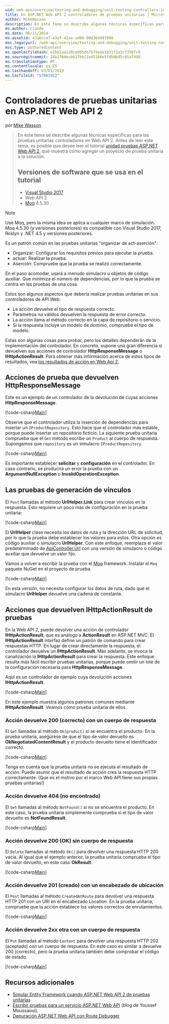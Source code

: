 ```yaml
---
uid: web-api/overview/testing-and-debugging/unit-testing-controllers-in-web-api
title: En ASP.NET Web API 2 controladores de pruebas unitarias | Microsoft Docs
author: MikeWasson
description: En este tema se describe algunas técnicas específicas para las pruebas unitarias controladores en Web API 2. Antes de leer este tema, es posible que desea leer el tutorial unidad...
ms.author: riande
ms.date: 06/11/2014
ms.assetid: 43a6cce7-a3ef-42aa-ad06-90d36d49f098
msc.legacyurl: /web-api/overview/testing-and-debugging/unit-testing-controllers-in-web-api
msc.type: authoredcontent
ms.openlocfilehash: e1bb1aa120ced95db7674eae1831f2a2c7356fc0
ms.sourcegitcommit: 24b1f6decbb17bb22a45166e5fdb0845c65af498
ms.translationtype: MT
ms.contentlocale: es-ES
ms.lasthandoff: 03/01/2019
ms.locfileid: "57061922"
---
```

<a name="unit-testing-controllers-in-aspnet-web-api-2"></a>Controladores de pruebas unitarias en ASP.NET Web API 2
====================
por [Mike Wasson](https://github.com/MikeWasson)

> En este tema se describe algunas técnicas específicas para las pruebas unitarias controladores en Web API 2. Antes de leer este tema, es posible que desee leer el tutorial [unidad pruebas ASP.NET Web API 2](unit-testing-with-aspnet-web-api.md), que muestra cómo agregar un proyecto de prueba unitaria a la solución.
>
> ## <a name="software-versions-used-in-the-tutorial"></a>Versiones de software que se usa en el tutorial
>
> - [Visual Studio 2017](https://visualstudio.microsoft.com/downloads/?utm_medium=microsoft&utm_source=docs.microsoft.com&utm_campaign=button+cta&utm_content=download+vs2017)
> - Web API 2
> - [Moq](https://github.com/Moq) 4.5.30

> [!NOTE]
> Usé Moq, pero la misma idea se aplica a cualquier marco de simulación. Moq 4.5.30 (y versiones posteriores) es compatible con Visual Studio 2017, Roslyn y .NET 4.5 y versiones posteriores.

Es un patrón común en las pruebas unitarias &quot;organizar de act-aserción&quot;:

- Organizar: Configurar los requisitos previos para ejecutar la prueba.
- actuar: Realizar la prueba.
- Aserción: Compruebe que la prueba se realizó correctamente.

En el paso acomodar, usará a menudo simulacro u objetos de código auxiliar. Que minimiza el número de dependencias, por lo que la prueba se centra en las pruebas de una cosa.

Estos son algunos aspectos que debería realizar pruebas unitarias en sus controladores de API Web:

- La acción devuelve el tipo de respuesta correcto.
- Parámetros no válidos devuelven la respuesta de error correcto.
- La acción llama al método correcto en la capa de repositorio o servicio.
- Si la respuesta incluye un modelo de dominio, compruebe el tipo de modelo.

Estas son algunas cosas para probar, pero los detalles dependerán de la implementación del controlador. En concreto, supone una gran diferencia si devuelven sus acciones de controlador **HttpResponseMessage** o **IHttpActionResult**. Para obtener más información acerca de estos tipos de resultados, vea [los resultados de acción en Web Api 2](../getting-started-with-aspnet-web-api/action-results.md).

## <a name="testing-actions-that-return-httpresponsemessage"></a>Acciones de prueba que devuelven HttpResponseMessage

Este es un ejemplo de un controlador de la devolución de cuyas acciones **HttpResponseMessage**.

[!code-csharp[Main](unit-testing-controllers-in-web-api/samples/sample1.cs)]

Observe que el controlador utiliza la inserción de dependencias para insertar un `IProductRepository`. Esto hace que el controlador más estable, porque puede insertar un repositorio ficticio. La siguiente prueba unitaria comprueba que el `Get` método escribe un `Product` al cuerpo de respuesta. Supongamos que `repository` es un simulacro `IProductRepository`.

[!code-csharp[Main](unit-testing-controllers-in-web-api/samples/sample2.cs)]

Es importante establecer **solicitar** y **configuración** en el controlador. En caso contrario, se producirá un error la prueba con un **ArgumentNullException** o **InvalidOperationException**.

## <a name="testing-link-generation"></a>Las pruebas de generación de vínculos

El `Post` llamadas al método **UrlHelper.Link** para crear vínculos en la respuesta. Esto requiere un poco más de configuración en la prueba unitaria:

[!code-csharp[Main](unit-testing-controllers-in-web-api/samples/sample3.cs)]

El **UrlHelper** clase necesita los datos de ruta y la dirección URL de solicitud, por lo que la prueba debe establecer los valores para estos. Otra opción es código auxiliar o simulacro **UrlHelper**. Con este enfoque, reemplaza el valor predeterminado de [ApiController.Url](https://msdn.microsoft.com/library/system.web.http.apicontroller.url.aspx) con una versión de simulacro o código auxiliar que devuelve un valor fijo.

Vamos a volver a escribir la prueba con el [Moq](https://github.com/Moq) framework. Instalar el `Moq` paquete NuGet en el proyecto de prueba.

[!code-csharp[Main](unit-testing-controllers-in-web-api/samples/sample4.cs)]

En esta versión, no necesita configurar los datos de ruta, dado que el simulacro **UrlHelper** devuelve una cadena de constante.


## <a name="testing-actions-that-return-ihttpactionresult"></a>Acciones que devuelven IHttpActionResult de pruebas

En la Web API 2, puede devolver una acción de controlador **IHttpActionResult**, que es análogo a **ActionResult** en ASP.NET MVC. El **IHttpActionResult** interfaz define un patrón de comando para crear respuestas HTTP. En lugar de crear directamente la respuesta, el controlador devuelve un **IHttpActionResult**. Más adelante, se invoca la canalización la **IHttpActionResult** para crear la respuesta. Este enfoque resulta más fácil escribir pruebas unitarias, porque puede omitir un lote de la configuración necesaria para **HttpResponseMessage**.

Aquí es un controlador de ejemplo cuya devolución acciones **IHttpActionResult**.

[!code-csharp[Main](unit-testing-controllers-in-web-api/samples/sample5.cs)]

En este ejemplo muestra algunos patrones comunes mediante **IHttpActionResult**. Veamos cómo prueba unitaria de ellos.

### <a name="action-returns-200-ok-with-a-response-body"></a>Acción devuelve 200 (correcto) con un cuerpo de respuesta

El `Get` llamadas al método `Ok(product)` si se encuentra el producto. En la prueba unitaria, asegúrese de que el tipo de valor devuelto es **OkNegotiatedContentResult** y el producto devuelto tiene el identificador correcto.

[!code-csharp[Main](unit-testing-controllers-in-web-api/samples/sample6.cs)]

Tenga en cuenta que la prueba unitaria no se ejecuta el resultado de acción. Puede asumir que el resultado de acción crea la respuesta HTTP correctamente. (Que es el motivo por el marco Web API tiene sus propias pruebas unitarias!)

### <a name="action-returns-404-not-found"></a>Acción devuelve 404 (no encontrado)

El `Get` llamadas al método `NotFound()` si no se encuentra el producto. En este caso, la prueba unitaria simplemente comprueba si el tipo de valor devuelto es **NotFoundResult**.

[!code-csharp[Main](unit-testing-controllers-in-web-api/samples/sample7.cs)]

### <a name="action-returns-200-ok-with-no-response-body"></a>Acción devuelve 200 (OK) sin cuerpo de respuesta

El `Delete` llamadas al método `Ok()` para devolver una respuesta HTTP 200 vacía. Al igual que el ejemplo anterior, la prueba unitaria comprueba el tipo de valor devuelto, en este caso **OkResult**.

[!code-csharp[Main](unit-testing-controllers-in-web-api/samples/sample8.cs)]

### <a name="action-returns-201-created-with-a-location-header"></a>Acción devuelve 201 (creado) con un encabezado de ubicación

El `Post` llamadas al método `CreatedAtRoute` para devolver una respuesta HTTP 201 con un URI en el encabezado Location. En la prueba unitaria, compruebe que la acción establece los valores correctos de enrutamientos.

[!code-csharp[Main](unit-testing-controllers-in-web-api/samples/sample9.cs)]

### <a name="action-returns-another-2xx-with-a-response-body"></a>Acción devuelve 2xx otra con un cuerpo de respuesta

El `Put` llamadas al método `Content` para devolver una respuesta HTTP 202 (aceptado) con un cuerpo de respuesta. En este caso es similar a devuelve 200 (correcto), pero la prueba unitaria también debe comprobar el código de estado.

[!code-csharp[Main](unit-testing-controllers-in-web-api/samples/sample10.cs)]

## <a name="additional-resources"></a>Recursos adicionales

- [Simular Entity Framework cuando ASP.NET Web API 2 de pruebas unitarias](mocking-entity-framework-when-unit-testing-aspnet-web-api-2.md)
- [Escribir pruebas para un servicio ASP.NET Web API](https://blogs.msdn.com/b/youssefm/archive/2013/01/28/writing-tests-for-an-asp-net-webapi-service.aspx) (blog de Youssef Moussaoui).
- [Depuración ASP.NET Web API con Route Debugger](https://blogs.msdn.com/b/webdev/archive/2013/04/04/debugging-asp-net-web-api-with-route-debugger.aspx)
